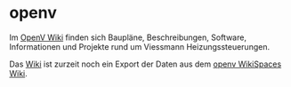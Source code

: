 # openv
Im [OpenV Wiki](https://github.com/openv/openv/wiki) finden sich Baupläne, Beschreibungen, Software, Informationen und Projekte rund um Viessmann Heizungssteuerungen.

Das [Wiki](https://github.com/openv/openv/wiki) ist zurzeit noch ein Export der Daten aus dem [openv WikiSpaces Wiki](https://openv.wikispaces.com).

